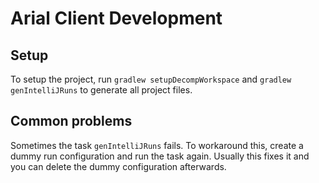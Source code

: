 # Arial Client Development
## Setup
To setup the project, run `gradlew setupDecompWorkspace` and `gradlew genIntelliJRuns` to generate all project files.
## Common problems
Sometimes the task `genIntelliJRuns` fails.
To workaround this, create a dummy run configuration and run the task again. Usually this fixes it and you can delete the dummy configuration afterwards.
